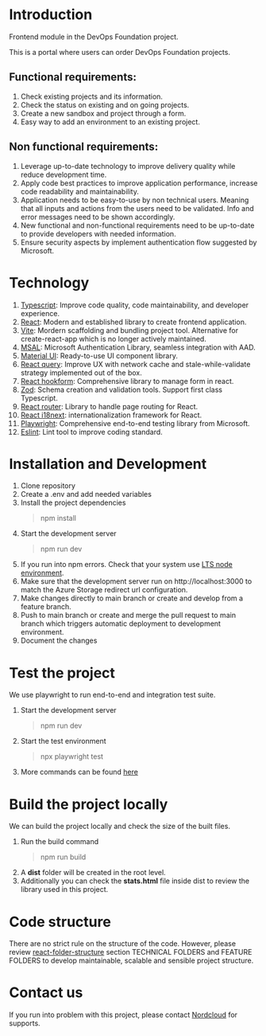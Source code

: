 # Introduction

Frontend module in the DevOps Foundation project.

This is a portal where users can order DevOps Foundation projects.

## Functional requirements:

1. Check existing projects and its information.
2. Check the status on existing and on going projects.
3. Create a new sandbox and project through a form.
4. Easy way to add an environment to an existing project.

## Non functional requirements:

1. Leverage up-to-date technology to improve delivery quality while reduce development time.
2. Apply code best practices to improve application performance, increase code readability and maintainability.
3. Application needs to be easy-to-use by non technical users. Meaning that all inputs and actions from the users need to be validated. Info and error messages need to be shown accordingly.
4. New functional and non-functional requirements need to be up-to-date to provide developers with needed information.
5. Ensure security aspects by implement authentication flow suggested by Microsoft.

# Technology

1.  [Typescript](https://www.typescriptlang.org/): Improve code quality, code maintainability, and developer experience.
2.  [React](https://reactjs.org/): Modern and established library to create frontend application.
3.  [Vite](https://vitejs.dev/): Mordern scaffolding and bundling project tool. Alternative for create-react-app which is no longer actively maintained.
4.  [MSAL](https://learn.microsoft.com/en-us/azure/active-directory/develop/msal-overview): Microsoft Authentication Library, seamless integration with AAD.
5.  [Material UI](https://mui.com/): Ready-to-use UI component library.
6.  [React query](https://tanstack.com/query/): Improve UX with network cache and stale-while-validate strategy implemented out of the box.
7.  [React hookform](https://react-hook-form.com/): Comprehensive library to manage form in react.
8.  [Zod](https://zod.dev/): Schema creation and validation tools. Support first class Typescript.
9.  [React router](https://reactrouter.com/): Library to handle page routing for React.
10. [React i18next](https://react.i18next.com/): internationalization framework for React.
11. [Playwright](https://playwright.dev/): Comprehensive end-to-end testing library from Microsoft.
12. [Eslint](https://eslint.org/): Lint tool to improve coding standard.

# Installation and Development

1.  Clone repository
2.  Create a .env and add needed variables
3.  Install the project dependencies
    > npm install
4.  Start the development server
    > npm run dev
5.  If you run into npm errors. Check that your system use [LTS node environment](https://nodejs.org/en/).
6.  Make sure that the development server run on http://localhost:3000 to match the Azure Storage redirect url configuration.
7.  Make changes directly to main branch or create and develop from a feature branch.
8.  Push to main branch or create and merge the pull request to main branch which triggers automatic deployment to development environment.
9.  Document the changes

# Test the project

We use playwright to run end-to-end and integration test suite.

1. Start the development server
   > npm run dev
2. Start the test environment
   > npx playwright test
3. More commands can be found [here](https://playwright.dev/docs/test-cli)

# Build the project locally

We can build the project locally and check the size of the built files.

1. Run the build command
   > npm run build
2. A **dist** folder will be created in the root level.
3. Additionally you can check the **stats.html** file inside dist to review the library used in this project.

# Code structure

There are no strict rule on the structure of the code. However, please review [react-folder-structure](https://www.robinwieruch.de/react-folder-structure/) section TECHNICAL FOLDERS and FEATURE FOLDERS to develop maintainable, scalable and sensible project structure.

# Contact us

If you run into problem with this project, please contact [Nordcloud](https://nordcloud.com/contact/) for supports.

